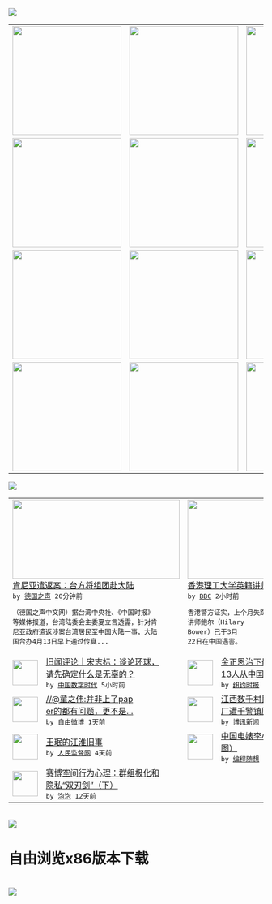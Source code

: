 

<a href="https://github.com/greatfire/z/raw/master/FreeBrowser.apk"><img src="https://raw.githubusercontent.com/greatfire/wiki/master/x/header.png" /></a><table><tr><td width="262" align="center" valign="center"><a href="https://github.com/greatfire/wiki/wiki/nyt" title="纽约时报中文网 国际纵览"><img src="https://raw.githubusercontent.com/greatfire/wiki/master/x/nyt_flag.png" width="215"/></a></td><td width="262" align="center" valign="center"><a href="https://github.com/greatfire/wiki/wiki/dw" title=""><img src="https://raw.githubusercontent.com/greatfire/wiki/master/x/dw_flag.png" width="215"/></a></td><td width="262" align="center" valign="center"><a href="https://github.com/greatfire/wiki/wiki/rmjd" title=""><img src="https://raw.githubusercontent.com/greatfire/wiki/master/x/rmjd_flag.png" width="215"/></a></td></tr><tr><td width="262" align="center" valign="center"><a href="https://github.com/paopaonetizen/website" title="泡泡 - 未经审查的互联网信息"><img src="https://raw.githubusercontent.com/greatfire/wiki/master/x/pp_flag.png" width="215"/></a></td><td width="262" align="center" valign="center"><a href="https://github.com/getlantern/mirror" title="以及自由微博和GreatFire.org官方中文论坛"><img src="https://raw.githubusercontent.com/greatfire/wiki/master/x/lantern_flag.png" width="215"/></a></td><td width="262" align="center" valign="center"><a href="https://github.com/cdtmirrors/m/" title=""><img src="https://raw.githubusercontent.com/greatfire/wiki/master/x/cdt_flag.png" width="215"/></a></td></tr><tr><td width="262" align="center" valign="center"><a href="https://github.com/program-think/blog" title="编程随想的博客"><img src="https://raw.githubusercontent.com/greatfire/wiki/master/x/pt_flag.png" width="215"/></a></td><td width="262" align="center" valign="center"><a href="https://github.com/greatfire/wiki/wiki/bbc" title=""><img src="https://raw.githubusercontent.com/greatfire/wiki/master/x/bbc_flag.png" width="215"/></a></td><td width="262" align="center" valign="center"><a href="https://github.com/freeweibo/s" title="自由微博 - 匿名和不受屏蔽的新浪微博搜索"><img src="https://raw.githubusercontent.com/greatfire/wiki/master/x/fw_flag.png" width="215"/></a></td></tr><tr><td width="262" align="center" valign="center"><a href="https://github.com/greatfire/wiki/wiki/google" title=""><img src="https://raw.githubusercontent.com/greatfire/wiki/master/x/google_flag.png" width="215"/></a></td><td width="262" align="center" valign="center"><a href="https://github.com/bxnews/boxun" title=""><img src="https://raw.githubusercontent.com/greatfire/wiki/master/x/bx_flag.png" width="215"/></a></td><td width="262" align="center" valign="center"><a href="https://github.com/greatfire/wiki/wiki/open-source" title="欢迎访问GreatFire.org开发者项目网站"><img src="https://raw.githubusercontent.com/greatfire/wiki/master/x/open-source_flag.png" width="215"/></a></td></tr></table><img src="https://raw.githubusercontent.com/greatfire/wiki/master/x/newsfeed text.png" /><table cols="4"><tr><td colspan="2" width="380"><a href="http://dw.com/p/1IURL?maca=chi-GK-text-greatfire-all-chinese-15625-xml-mrss"><img src="http://www.dw.com/image/0,,18834044_302,00.jpg" width="330" height="156"/></a></br><a href="http://dw.com/p/1IURL?maca=chi-GK-text-greatfire-all-chinese-15625-xml-mrss">肯尼亚遣返案：台方将组团赴大陆</a></br><kbd> by <a href="http://dw.de">德国之声</a> 20分钟前 </kbd></br><pre>（德国之声中文网）据台湾中央社、《中国时报》<br/>等媒体报道，台湾陆委会主委夏立言透露，针对肯<br/>尼亚政府遣返涉案台湾居民至中国大陆一事，大陆<br/>国台办4月13日早上通过传真...</pre></td><td colspan="2" width="380"><a href="http://www.bbc.com/zhongwen/simp/china/2016/04/160413_british_lecturer_hong_kong_china_killed"><img src="http://a.files.bbci.co.uk/worldservice/live/assets/images/2016/04/13/160413085639_cn_hong_kong_british_killed_144x81_bbcchinese_nocredit.jpg" width="330" height="156"/></a></br><a href="http://www.bbc.com/zhongwen/simp/china/2016/04/160413_british_lecturer_hong_kong_china_killed">香港理工大学英籍讲师证实在中国遇害</a></br><kbd> by <a href="http://www.bbc.co.uk/zhongwen/simp">BBC</a> 2小时前 </kbd></br><pre>香港警方证实，上个月失踪的香港理工大学英国籍<br/>讲师鲍尔（Hilary Bower）已于3月<br/>22日在中国遇害。</pre></td></tr><tr><td><img src="http://i2.wp.com/chinadigitaltimes.net/chinese/files/2016/04/640-3.jpg?resize=450%2C672" width="50" height="50"/></td><td width="280"><a href="http://feedproxy.google.com/~r/chinadigitaltimes/yqjh/~3/lnaBHOU_Xxg/">旧闻评论｜宋志标：谈论环球，<br/>请先确定什么是无辜的？</a></br><kbd> by <a href="http://chinadigitaltimes.net/chinese/">中国数字时代</a> 5小时前 </kbd></td><td><img src="https://raw.githubusercontent.com/greatfire/wiki/master/x/nyt_logo.png" width="50" height="50"/></td><td width="280"><a href="https://d3qlz4p8smvoli.cloudfront.net/asia-pacific/20160413/c13nkorea/">金正恩治下最大规模出逃事件：<br/>13人从中国脱北</a></br><kbd> by <a href="http://m.cn.nytimes.com/">纽约时报</a> 6小时前 </kbd></td></tr><tr><td><img src="http://ww1.sinaimg.cn/large/6bf8bea4jw1f2uboozeklj20jg0b4dhq.jpg" width="50" height="50"/></td><td width="280"><a href="https://freeweibo.com/weibo/3963590681335108">//@童之伟:并非上了pap<br/>er的都有问题，更不是...</a></br><kbd> by <a href="https://freeweibo.com/">自由微博</a> 1天前 </kbd></td><td><img src="http://www.boxun.com/news/images/2016/04/201604120322china1.jpg" width="50" height="50"/></td><td width="280"><a href="http://www.boxun.com/news/gb/china/2016/04/201604120322.shtml">江西数千村民连日示威抵制污染<br/>厂遭千警镇压请看博讯热...</a></br><kbd> by <a href="http://www.boxun.com">博讯新闻</a> 1天前 </kbd></td></tr><tr><td><img src="http://www.rmjdw.com/uploads/allimg/160409/1UHT201-0.jpg" width="50" height="50"/></td><td width="280"><a href="http://www.rmjdw.com//fazhibobao/20160409/15524.html">王珉的江淮旧事 </a></br><kbd> by <a href="http://www.rmjdw.com/">人民监督网</a> 4天前 </kbd></td><td><img src="http://lh3.googleusercontent.com/OgFn3fwwN9sT_nICoDfR3FIMC3TfA-gtLmNyDUzvkoXb84Z2I_5hoAffukl0asxN2XlQwfNg1Yx_5Knuo1OGF0iqONslT0CoZPKm-YmCopliweAZa94bkNqKsqCvBSwpA6fVekxpJC8" width="50" height="50"/></td><td width="280"><a href="http://feedproxy.google.com/~r/programthink/~3/a0gAJlmeS3g/Li-Xiaolin.html">中国电婊李小琳的精彩人生（多<br/>图）</a></br><kbd> by <a href="http://program-think.blogspot.com">编程随想</a> 5天前 </kbd></td></tr><tr><td><img src="https://pao-pao.net/sites/pao-pao.net/files/styles/large/public/xia_pian_wen_zhong_tu_.jpg?itok=PbTXxyjR" width="50" height="50"/></td><td width="280"><a href="https://pao-pao.net/article/684">赛博空间行为心理：群组极化和<br/>隐私“双刃剑”（下）</a></br><kbd> by <a href="https://pao-pao.net">泡泡</a> 12天前 </kbd></td></table></br><a href="https://github.com/greatfire/z/raw/master/FreeBrowser.apk"><img src="https://raw.githubusercontent.com/greatfire/wiki/master/x/download app.png" /></a><h1>自由浏览x86版本下载<h1><a href="https://github.com/greatfire/z/raw/master/FreeBrowser-x86.apk"><img src="https://raw.githubusercontent.com/greatfire/images/master/fb86.qr.png" /></a>